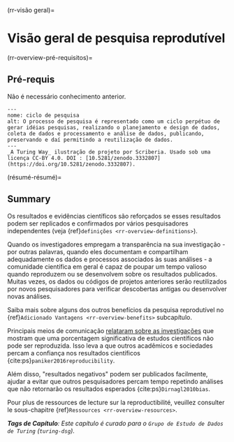 (rr-visão geral)=
# Visão geral de pesquisa reprodutível

(rr-overview-pré-requisitos)=
## Pré-requis

Não é necessário conhecimento anterior.

```{figure} ../figures/research-cycle.jpg
---
nome: ciclo de pesquisa
alt: O processo de pesquisa é representado como um ciclo perpétuo de gerar idéias pesquisas, realizando o planejamento e design de dados, coleta de dados e processamento e análise de dados, publicando, preservando e daí permitindo a reutilização de dados. 
---
_A Turing Way_ ilustração de projeto por Scriberia. Usado sob uma licença CC-BY 4.0. DOI : [10.5281/zenodo.3332807](https://doi.org/10.5281/zenodo.3332807).
```

(résumé-résumé)=
## Summary

Os resultados e evidências científicos são reforçados se esses resultados podem ser replicados e confirmados por vários pesquisadores independentes (veja {ref}`definições <rr-overview-definitions>`).

Quando os investigadores empregam a transparência na sua investigação - por outras palavras, quando eles documentam e compartilham adequadamente os dados e processos associados às suas análises - a comunidade científica em geral é capaz de poupar um tempo valioso quando reproduzem ou se desenvolvem sobre os resultados publicados. Muitas vezes, os dados ou códigos de projetos anteriores serão reutilizados por novos pesquisadores para verificar descobertas antigas ou desenvolver novas análises.

Saiba mais sobre alguns dos outros benefícios da pesquisa reprodutível no {ref}`Adicionado Vantagens <rr-overview-benefits>` subcapítulo.

Principais meios de comunicação [relataram sobre as investigações](https://www.theguardian.com/science/2018/aug/27/attempt-to-replicate-major-social-scientific-findings-of-past-decade-fails) que mostram que uma porcentagem significativa de estudos científicos não pode ser reproduzida. Isso leva a que outros acadêmicos e sociedades percam a confiança nos resultados científicos {cite:ps}`paniker2016reproducibility`.

Além disso, "resultados negativos" podem ser publicados facilmente, ajudar a evitar que outros pesquisadores percam tempo repetindo análises que não retornarão os resultados esperados {cite:ps}`Dirnagl2010bias`.

Pour plus de ressources de lecture sur la reproductibilité, veuillez consulter le sous-chapitre {ref}`Ressources <rr-overview-resources>`.

***Tags de Capítulo**: Este capítulo é curado para o `Grupo de Estudo de Dados de Turing` (`turing-dsg`).*
